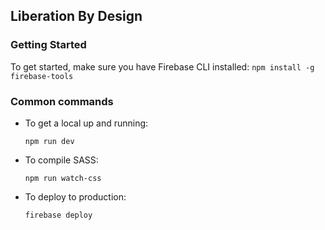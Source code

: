 ## Liberation By Design

### Getting Started

To get started, make sure you have Firebase CLI installed:
  `npm install -g firebase-tools`


### Common commands

- To get a local up and running:

  `npm run dev`

- To compile SASS:

  `npm run watch-css`

- To deploy to production:

  `firebase deploy`

